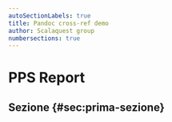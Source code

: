 ```yaml
---
autoSectionLabels: true
title: Pandoc cross-ref demo
author: Scalaquest group
numbersections: true
---
```

# PPS Report

## Sezione    {#sec:prima-sezione}